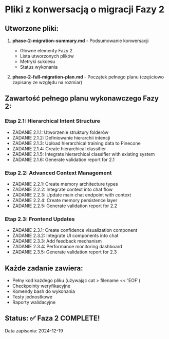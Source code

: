# Pliki z konwersacją o migracji Fazy 2

## Utworzone pliki:

1. **phase-2-migration-summary.md** - Podsumowanie konwersacji
   - Główne elementy Fazy 2
   - Lista utworzonych plików
   - Metryki sukcesu
   - Status wykonania

2. **phase-2-full-migration-plan.md** - Początek pełnego planu (częściowo zapisany ze względu na rozmiar)

## Zawartość pełnego planu wykonawczego Fazy 2:

### Etap 2.1: Hierarchical Intent Structure
- ZADANIE 2.1.1: Utworzenie struktury folderów
- ZADANIE 2.1.2: Definiowanie hierarchii intencji
- ZADANIE 2.1.3: Upload hierarchical training data to Pinecone
- ZADANIE 2.1.4: Create hierarchical classifier
- ZADANIE 2.1.5: Integrate hierarchical classifier with existing system
- ZADANIE 2.1.6: Generate validation report for 2.1

### Etap 2.2: Advanced Context Management
- ZADANIE 2.2.1: Create memory architecture types
- ZADANIE 2.2.2: Integrate context into chat flow
- ZADANIE 2.2.3: Update main chat endpoint with context
- ZADANIE 2.2.4: Create memory persistence layer
- ZADANIE 2.2.5: Generate validation report for 2.2

### Etap 2.3: Frontend Updates
- ZADANIE 2.3.1: Create confidence visualization component
- ZADANIE 2.3.2: Integrate UI components into chat
- ZADANIE 2.3.3: Add feedback mechanism
- ZADANIE 2.3.4: Performance monitoring dashboard
- ZADANIE 2.3.5: Generate validation report for 2.3

## Każde zadanie zawiera:
- Pełny kod każdego pliku (używając cat > filename << 'EOF')
- Checkpointy weryfikacyjne
- Komendy bash do wykonania
- Testy jednostkowe
- Raporty walidacyjne

## Status: ✅ Faza 2 COMPLETE!

Data zapisania: 2024-12-19